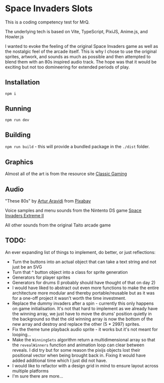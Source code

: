 # Space Invaders Slots

This is a coding competency test for MrQ.

The underlying tech is based on Vite, TypeScript, PixiJS, Anime.js, and Howler.js

I wanted to evoke the feeling of the original Space Invaders game as well as the nostalgic feel of the arcade itself. This is why I chose to use the original sprites, artwork, and sounds as much as possible and then attempted to blend them with an 80s inspired audio track. The hope was that it would be exciting but not too domineering for extended periods of play.

## Installation

`npm i`

## Running

`npm run dev`

## Building

`npm run build` - this will provide a bundled package in the `./dist` folder.

## Graphics

Almost all of the art is from the resource site [Classic Gaming](https://www.classicgaming.cc/classics/space-invaders/graphics)

## Audio

"These 80s" by [Artur Aravidi](https://pixabay.com/users/arturaravidimusic-37133175/?utm_source=link-attribution&utm_medium=referral&utm_campaign=music&utm_content=182328) from [Pixabay](https://pixabay.com/music//?utm_source=link-attribution&utm_medium=referral&utm_campaign=music&utm_content=182328)

Voice samples and menu sounds from the Nintento DS game [Space Invaders Extreme II](https://www.sounds-resource.com/ds_dsi/spaceinvadersextreme2/sound/9439/)

All other sounds from the original Taito arcade game

## TODO:

An ever expanding list of things to implement, do better, or just reflections:

- Turn the buttons into an actual object that can take a text string and not just be an SVG
- Turn that ^ button object into a class for sprite generation
- Generators for player sprites
- Generators for drums (I probably should have thought of that on day 2)
- I would have liked to abstract out even more functions to make the entire architecture more modular and thereby portable/reusable but as it was for a one-off project it wasn't worth the time investment.
- Replace the dummy invaders after a spin - currently this only happens on game initialisation. It's not that hard to implement as we already have the winning array, we just have to move the drums' position quietly in the background so that the old winning array is now the bottom of the new array and destroy and replace the other (5 * 2997) sprites.
- Fix the theme tune playback audio sprite - it works but it's not meant for looping…
- Make the `WinningSets` algorithm return a multidimensional array so that the `revealWinners` function and animation loop can clear between reveals. I did try but for some reason the pixijs objects lost their positional vector when being brought back in. Fixing it would have added additional time which I just did not have.
- I would like to refactor with a design grid in mind to ensure layout across multiple platforms
- I'm sure there are more…
